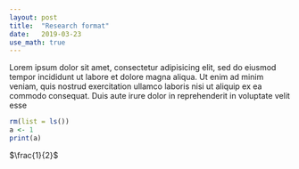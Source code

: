 ```yaml
---
layout: post
title:  "Research format"
date:   2019-03-23
use_math: true
---
```

Lorem ipsum dolor sit amet, consectetur adipisicing elit, sed do eiusmod tempor incididunt ut labore et dolore magna aliqua. Ut enim ad minim veniam, quis nostrud exercitation ullamco laboris nisi ut aliquip ex ea commodo consequat. Duis aute irure dolor in reprehenderit in voluptate velit esse

```r
rm(list = ls())
a <- 1
print(a)
```

$\frac{1}{2}$
